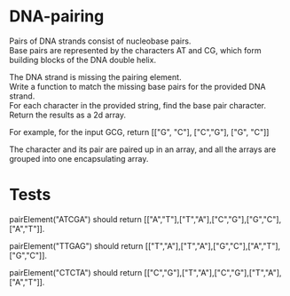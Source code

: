 # DNA-pairing
Pairs of DNA strands consist of nucleobase pairs.  
 Base pairs are represented by the characters AT and CG, which form building blocks of the DNA double helix.  


The DNA strand is missing the pairing element.  
 Write a function to match the missing base pairs for the provided DNA strand.  
 For each character in the provided string, find the base pair character.  
 Return the results as a 2d array.  


For example, for the input GCG, return [["G", "C"], ["C","G"], ["G", "C"]]

The character and its pair are paired up in an array, and all the arrays are grouped into one encapsulating array.  


# Tests

pairElement("ATCGA") should return [["A","T"],["T","A"],["C","G"],["G","C"],["A","T"]].  

pairElement("TTGAG") should return [["T","A"],["T","A"],["G","C"],["A","T"],["G","C"]].  

pairElement("CTCTA") should return [["C","G"],["T","A"],["C","G"],["T","A"],["A","T"]].  
